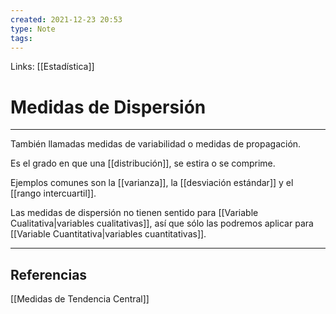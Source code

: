 ```yaml
---
created: 2021-12-23 20:53
type: Note
tags:
---
```


Links: [[Estadística]]

# Medidas de Dispersión
---

También llamadas medidas de variabilidad o medidas de propagación.

Es el grado en que una [[distribución]], se estira o se comprime.

Ejemplos comunes son la [[varianza]], la [[desviación estándar]] y el [[rango intercuartil]].

Las medidas de dispersión no tienen sentido para [[Variable Cualitativa|variables cualitativas]], así que sólo las podremos aplicar para [[Variable Cuantitativa|variables cuantitativas]].

---

## Referencias
[[Medidas de Tendencia Central]]